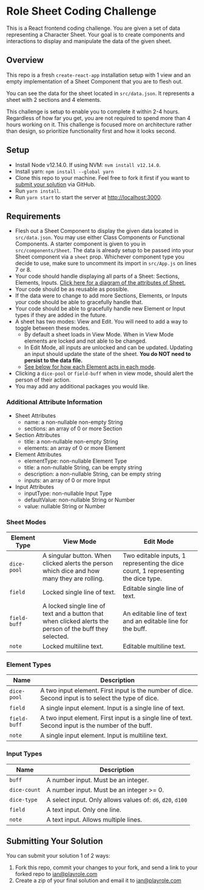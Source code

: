# Role Sheet Coding Challenge

This is a React frontend coding challenge. You are given a set of data representing a Character Sheet. Your goal is to create components and interactions to display and manipulate the data of the given sheet.

## Overview

This repo is a fresh `create-react-app` installation setup with 1 view and an empty implementation of a Sheet Component that you are to flesh out.

You can see the data for the sheet located in `src/data.json`. It represents a sheet with 2 sections and 4 elements.

This challenge is setup to enable you to complete it within 2-4 hours. Regardless of how far you get, you are not required to spend more than 4 hours working on it. This challenge is focused more on architecture rather than design, so prioritize functionality first and how it looks second.

## Setup

- Install Node v12.14.0. If using NVM: `nvm install v12.14.0`.
- Install yarn: `npm install --global yarn`
- Clone this repo to your machine. Feel free to fork it first if you want to [submit your solution](#submitting-your-solution) via GitHub.
- Run `yarn install`.
- Run `yarn start` to start the server at [http://localhost:3000](http://localhost:3000).

## Requirements

- Flesh out a Sheet Component to display the given data located in `src/data.json`. You may use either Class Components or Functional Components. A starter component is given to you in `src/components/Sheet`. The data is already setup to be passed into your Sheet component via a `sheet` prop. Whichever component type you decide to use, make sure to uncomment its import in `src/App.js` on lines 7 or 8.
- Your code should handle displaying all parts of a Sheet: Sections, Elements, Inputs. [Click here for a diagram of the attributes of Sheet.](https://drive.google.com/file/d/1Tv2Ep3ARpz334Rf3YPf1tu29J89xgsT2/view?usp=sharing)
- Your code should be as reusable as possible.
- If the data were to change to add more Sections, Elements, or Inputs your code should be able to gracefully handle that.
- Your code should be able to gracefully handle new Element or Input types if they are added in the future.
- A sheet has two modes: View and Edit. You will need to add a way to toggle between these modes.
  - By default a sheet loads in View Mode. When in View Mode elements are locked and not able to be changed.
  - In Edit Mode, all inputs are unlocked and can be updated. Updating an input should update the state of the sheet. **You do NOT need to persist to the data file.**
  - [See below for how each Element acts in each mode](#sheet-modes).
- Clicking a `dice-pool` or `field-buff` when in view mode, should alert the person of their action.
- You may add any additional packages you would like.

### Additional Attribute Information

- Sheet Attributes
  - name: a non-nullable non-empty String
  - sections: an array of 0 or more Section
- Section Attributes
  - title: a non-nullable non-empty String
  - elements: an array of 0 or more Element
- Element Attributes
  - elementType: non-nullable Element Type
  - title: a non-nullable String, can be empty string
  - description: a non-nullable String, can be empty string
  - inputs: an array of 0 or more Input
- Input Attributes
  - inputType: non-nullable Input Type
  - defaultValue: non-nullable String or Number
  - value: nullable String or Number

### Sheet Modes

| Element Type | View Mode | Edit Mode |
| ------------ | --------- | --------- |
| `dice-pool` | A singular button. When clicked alerts the person which dice and how many they are rolling. | Two editable inputs, 1 representing the dice count, 1 representing the dice type. |
| `field` | Locked single line of text. | Editable single line of text. |
| `field-buff` | A locked single line of text and a button that when clicked alerts the person of the buff they selected. | An editable line of text and an editable line for the buff. |
| `note` | Locked multiline text. | Editable multiline text. |

### Element Types

| Name | Description |
| ---- | ----------- |
| `dice-pool` | A two input element. First input is the number of dice. Second input is to select the type of dice. |
| `field` | A single input element. Input is a single line of text. |
| `field-buff` | A two input element. First input is a single line of text. Second input is the number of the buff. |
| `note` | A single input element. Input is multiline text. |

### Input Types

| Name | Description |
| ---- | ----------- |
| `buff` | A number input. Must be an integer. |
| `dice-count` | A number input. Must be an integer >= 0. |
| `dice-type` | A select input. Only allows values of: `d6`, `d20`, `d100` |
| `field` | A text input. Only one line. |
| `note` | A text input. Allows multiple lines. |

## Submitting Your Solution

You can submit your solution 1 of 2 ways:

1. Fork this repo, commit your changes to your fork, and send a link to your forked repo to ian@playrole.com
1. Create a zip of your final solution and email it to ian@playrole.com
